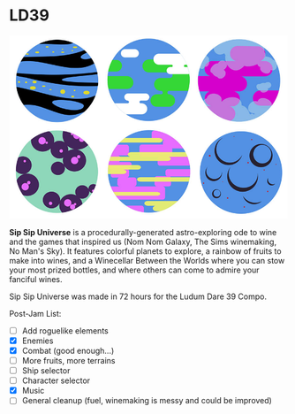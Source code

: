 # LD39
![artttsss](https://raw.githubusercontent.com/katieamazing/LD39/master/imgs/just_for_showoffs.jpg)

**Sip Sip Universe** is a procedurally-generated astro-exploring ode to wine and the games that inspired us (Nom Nom Galaxy, The Sims winemaking, No Man's Sky). It features colorful planets to explore, a rainbow of fruits to make into wines, and a Winecellar Between the Worlds where you can stow your most prized bottles, and where others can come to admire your fanciful wines.

Sip Sip Universe was made in 72 hours for the Ludum Dare 39 Compo.

Post-Jam List:
* [ ] Add roguelike elements
* [X] Enemies
* [X] Combat (good enough...)
* [ ] More fruits, more terrains
* [ ] Ship selector
* [ ] Character selector
* [X] Music
* [ ] General cleanup (fuel, winemaking is messy and could be improved)
